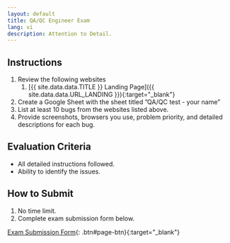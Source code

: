 ```yaml
---
layout: default
title: QA/QC Engineer Exam
lang: vi
description: Attention to Detail.
---
```




## Instructions

1. Review the following websites
    1. [{{ site.data.data.TITLE }} Landing Page]({{ site.data.data.URL_LANDING }}){:target="_blank"}
1. Create a Google Sheet with the sheet titled ”QA/QC test - your name”
1. List at least 10 bugs from the websites listed above.
1. Provide screenshots, browsers you use, problem priority, and detailed descriptions for each bug.

## Evaluation Criteria

* All detailed instructions followed.
* Ability to identify the issues.

## How to Submit

1. No time limit.
1. Complete exam submission form below.

[Exam Submission Form](https://forms.gle/fFAgKv7WB2NDq5Ah6){: .btn#page-btn}{:target="_blank"}